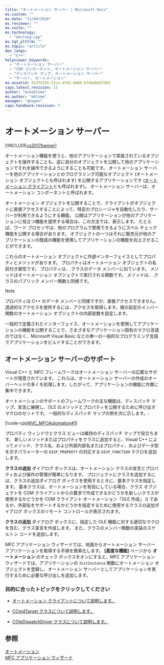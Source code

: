 ```yaml
---
title: "オートメーション サーバー | Microsoft Docs"
ms.custom: ""
ms.date: "11/04/2016"
ms.reviewer: ""
ms.suite: ""
ms.technology: 
  - "devlang-cpp"
ms.tgt_pltfrm: ""
ms.topic: "article"
dev_langs: 
  - "C++"
helpviewer_keywords: 
  - "オートメーション サーバー"
  - "COM コンポーネント, オートメーション サーバー"
  - "ディスパッチ マップ, オートメーション サーバー"
  - "サーバー, オートメーション"
ms.assetid: 523fd155-51ce-4f91-b986-b74bdbdd7d92
caps.latest.revision: 11
author: "mikeblome"
ms.author: "mblome"
manager: "ghogen"
caps.handback.revision: 7
---
```

# オートメーション サーバー
[!INCLUDE[vs2017banner](../assembler/inline/includes/vs2017banner.md)]

オートメーション機能を使うと、他のアプリケーションで実装されているオブジェクトを操作することも、逆に自分のオブジェクトを公開して他のアプリケーションでそれを操作できるようにすることも可能です。  オートメーション サーバーを他のアプリケーションとのプログラミング可能なオブジェクト \(オートメーション オブジェクトとも呼ばれます\) を公開するアプリケーションです \([オートメーション クライアント](../mfc/automation-clients.md)とも呼ばれます\)。  オートメーション サーバーは、オートメーション コンポーネントと呼ばれます。  
  
 オートメーション オブジェクトを公開することで、クライアントがオブジェクトに直接アクセスすることによって、特定のプロシージャを自動化したり、サーバーが利用できるようにする機能。  公開はアプリケーションが他のアプリケーションに役立つ機能を提供する場合は、この方法では、表示します。  たとえば、ワード プロセッサは、他のプログラムで使用できるようにスペル チェック機能を公開する場合があります。  オブジェクトの一つはそれに販売元が他のアプリケーションの既成の機能を使用してアプリケーションの機能を向上させることができます。  
  
 これらのオートメーション オブジェクトに外部インターフェイスとしてプロパティとメソッドがあります。  プロパティはオートメーション オブジェクトの名前付き属性です。  プロパティは、.クラスのデータ メンバーに似ています。  メソッドはオートメーション オブジェクトで実行される関数です。  メソッドは、.クラスのパブリック メンバー関数と同様です。  
  
> [!NOTE]
>  プロパティは C\+\+ のデータ メンバーと同様ですが、直接アクセスできません。  透過的なアクセスを提供するには、アクセスを取得します。値の設定のメンバー関数のオートメーション オブジェクトの内部変数を設定します。  
  
 一般的で定義されたインターフェイス、オートメーションを使用してアプリケーションの機能を公開することで、さまざまなアプリケーション固有のマクロ言語のではなく、Microsoft Visual Basic などの単一の一般的なプログラミング言語でアプリケーションをビルドすることができます。  
  
##  <a name="_core_support_for_automation_servers"></a> オートメーション サーバーのサポート  
 Visual C\+\+ と MFC フレームワークはオートメーション サーバーの広範なサポートが用意されています。  これらは、オートメーション サーバーの作成のオーバーヘッドの多くを処理します。したがって、アプリケーションの機能に作業に集中できます。  
  
 オートメーションのサポートのフレームワークの主な機能は、ディスパッチ マップ、宣言に展開し、OLE のメソッドとプロパティを公開するために呼び出すマクロのセットです。  一般的なディスパッチ マップの例を次に示します。:  
  
 [!code-cpp[NVC_MFCAutomation#1](../mfc/codesnippet/CPP/automation-servers_1.cpp)]  
  
 プロパティ ウィンドウとクラス ビューは維持のディスパッチ マップで役立ちます。  新しいメソッドまたはプロパティをクラスに追加すると、Visual C\+\+ によってメソッド、クラス名、および外部内部名またはプロパティ、およびデータ型を示すパラメーターの `DISP_PROPERTY` の対応する `DISP_FUNCTION` マクロを追加します。  
  
 **クラスの追加** ダイアログ ボックスは、オートメーション クラスの宣言とプロパティおよび操作の管理が簡単になります。  プロジェクトにクラスを追加するには、クラスの追加ダイアログ ボックスを使用するときに、基本クラスを指定します。  基本クラスは、オートメーションを有効にしている場合、クラス オブジェクトを COM クライアントからの要求で作成できるかどうかを新しいクラスが使用するかどうかを COM クライアント オートメーション「OLE 作成」 \(\) であるか、外部名をサポートするかどうかを指定するために使用するクラスの追加ダイアログ ボックスのリモート コントロールが表示されます。  
  
 **クラスの追加** ダイアログ ボックスに、指定した OLE 機能に対する適切なマクロを含む、クラス宣言を作成します。  また、クラスのメンバー関数の実装のスケルトン コードを追加します。  
  
 MFC アプリケーション ウィザードでは、地面からオートメーション サーバー アプリケーションを取得する手順を簡素化します。  **\[高度な機能\]** ページから **オートメーション** のチェック ボックスをオンにすると、MFC アプリケーション ウィザードでは、アプリケーションの `InitInstance` 関数にオートメーション オブジェクトを登録し、オートメーション サーバーとしてアプリケーションを実行するために必要な呼び出しを追加します。  
  
### 目的に合ったトピックをクリックしてください  
  
-   [オートメーション クライアントについて説明します。](../mfc/automation-clients.md)  
  
-   [CCmdTarget クラスについて説明します。](../Topic/CCmdTarget%20Class.md)  
  
-   [COleDispatchDriver クラスについて説明します。](../mfc/reference/coledispatchdriver-class.md)  
  
## 参照  
 [オートメーション](../mfc/automation.md)   
 [MFC アプリケーション ウィザード](../Topic/MFC%20Application%20Wizard.md)